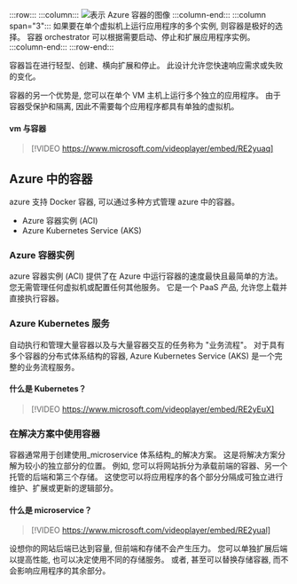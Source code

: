:::row:::
  :::column:::
    ![表示 Azure 容器的图像](../media/4-azure-containers.png)
  :::column-end:::
  :::column span="3":::
如果要在单个虚拟机上运行应用程序的多个实例, 则容器是极好的选择。 容器 orchestrator 可以根据需要启动、停止和扩展应用程序实例。
  :::column-end:::
:::row-end:::

容器旨在进行轻型、创建、横向扩展和停止。 此设计允许您快速响应需求或失败的变化。

容器的另一个优势是, 您可以在单个 VM 主机上运行多个独立的应用程序。 由于容器受保护和隔离, 因此不需要每个应用程序都具有单独的虚拟机。

#### <a name="vms-versus-containers"></a>vm 与容器

> [!VIDEO https://www.microsoft.com/videoplayer/embed/RE2yuaq]

## <a name="containers-in-azure"></a>Azure 中的容器

azure 支持 Docker 容器, 可以通过多种方式管理 azure 中的容器。

- Azure 容器实例 (ACI)
- Azure Kubernetes Service (AKS)

### <a name="azure-container-instances"></a>Azure 容器实例

azure 容器实例 (ACI) 提供了在 Azure 中运行容器的速度最快且最简单的方法。 您无需管理任何虚拟机或配置任何其他服务。 它是一个 PaaS 产品, 允许您上载并直接执行容器。 

### <a name="azure-kubernetes-service"></a>Azure Kubernetes 服务

自动执行和管理大量容器以及与大量容器交互的任务称为 "业务流程"。 对于具有多个容器的分布式体系结构的容器, Azure Kubernetes Service (AKS) 是一个完整的业务流程服务。 

#### <a name="what-is-kubernetes"></a>什么是 Kubernetes？

> [!VIDEO https://www.microsoft.com/videoplayer/embed/RE2yEuX]

### <a name="using-containers-in-your-solutions"></a>在解决方案中使用容器

容器通常用于创建使用_microservice 体系结构_的解决方案。 这是将解决方案分解为较小的独立部分的位置。 例如, 您可以将网站拆分为承载前端的容器、另一个托管的后端和第三个存储。 这使您可以将应用程序的各个部分分隔成可独立进行维护、扩展或更新的逻辑部分。

#### <a name="what-is-a-microservice"></a>什么是 microservice？

> [!VIDEO https://www.microsoft.com/videoplayer/embed/RE2yual]

设想你的网站后端已达到容量, 但前端和存储不会产生压力。 您可以单独扩展后端以提高性能, 也可以决定使用不同的存储服务。 或者, 甚至可以替换存储容器, 而不会影响应用程序的其余部分。
